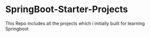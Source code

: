 # SpringBoot-Starter-Projects
This Repo includes all the projects which i initially built for learning Springboot
